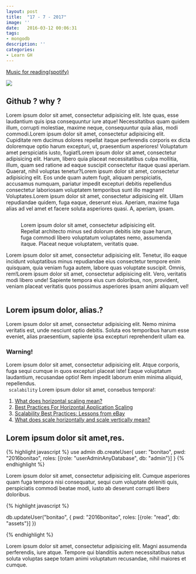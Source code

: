 ```yaml
---
layout: post
title:  "17 - 7 - 2017"
image: ''
date:   2016-03-12 00:06:31
tags:
- mongodb
description: ''
categories:
- Learn GH 
---
```


<p class="music-read"><a href="spotify:track:4DAZ8UYNpWVIV46aLkN2Qp">Music for reading(spotify)</a></p>

<img src="http://cdn1.tnwcdn.com/wp-content/blogs.dir/1/files/2016/02/raw.gif">

## Github ? why ?

Lorem ipsum dolor sit amet, consectetur adipisicing elit. Iste quas, esse laudantium quis ipsa consequuntur iure atque! Necessitatibus quam quidem illum, corrupti molestiae, maxime neque, consequuntur quia alias, modi commodi.Lorem ipsum dolor sit amet, consectetur adipisicing elit. Cupiditate rem ducimus dolores repellat itaque perferendis corporis ex dicta doloremque optio harum excepturi, ut, praesentium asperiores! Voluptatum amet perspiciatis iusto, fugiat!Lorem ipsum dolor sit amet, consectetur adipisicing elit. Harum, libero quia placeat necessitatibus culpa mollitia, illum, quam sed ratione ad eaque suscipit consectetur itaque quasi aperiam. Quaerat, nihil voluptas tenetur?Lorem ipsum dolor sit amet, consectetur adipisicing elit. Eos unde quam autem fugit, aliquam perspiciatis, accusamus numquam, pariatur impedit excepturi debitis repellendus consectetur laboriosam voluptatem temporibus sunt illo magnam! Voluptates.Lorem ipsum dolor sit amet, consectetur adipisicing elit. Ullam repudiandae quidem, fuga eaque, deserunt eius. Aperiam, maxime fuga alias ad vel amet et facere soluta asperiores quasi. A, aperiam, ipsam.

<figure class="foto-legenda">
	<img src="{{ "/assets/img/sharding-gerenciamento-usuarios/ajudando-carregar.jpg"}}" alt="">
	<figcaption> <p>Lorem ipsum dolor sit amet, consectetur adipisicing elit. Repellat architecto minus sed dolorum debitis iste quae harum, fuga commodi libero voluptatum voluptates nemo, assumenda itaque. Placeat neque voluptatem, veritatis quae.</p>
	</figcaption>
</figure>

Lorem ipsum dolor sit amet, consectetur adipisicing elit. Tenetur, illo eaque incidunt voluptatibus minus repudiandae eius consectetur tempore enim quisquam, quia veniam fuga autem, labore quas voluptate suscipit. Omnis, rem!Lorem ipsum dolor sit amet, consectetur adipisicing elit. Vero, veritatis modi libero unde! Sapiente tempora eius cum doloribus, non, provident, veniam placeat veritatis quos possimus asperiores ipsam animi aliquam vel!

<img src="https://octodex.github.com/images/codercat.jpg" alt="">

## Lorem ipsum dolor, alias.?

Lorem ipsum dolor sit amet, consectetur adipisicing elit. Nemo minima veritatis est, unde nesciunt optio debitis. Soluta eos temporibus harum esse eveniet, alias praesentium, sapiente ipsa excepturi reprehenderit ullam ea.

### Warning!

Lorem ipsum dolor sit amet, consectetur adipisicing elit. Atque corporis, fuga sequi cumque in quos excepturi placeat iste! Eaque voluptatum laudantium, recusandae optio! Rem impedit laborum enim minima aliquid, repellendus.<br>
` scalability` Lorem ipsum dolor sit amet, consebus tempora!:

1. <a href="http://dba.stackexchange.com/questions/4508/what-does-horizontal-scaling-mean" target="_blank">What does horizontal scaling mean?</a>
2. <a href="https://blog.openshift.com/best-practices-for-horizontal-application-scaling/" target="_blank">Best Practices For Horizontal Application Scaling</a>
3. <a href="http://www.infoq.com/articles/ebay-scalability-best-practices" target="_blank">Scalability Best Practices: Lessons from eBay</a>
4. <a href="http://stackoverflow.com/questions/5401992/what-does-scale-horizontally-and-scale-vertically-mean" target="_blank">What does scale horizontally and scale vertically mean?</a>

## Lorem ipsum dolor sit amet,res.


{% highlight javascript %}
use admin
db.createUser{
	user: "bonitao",
	pwd: "2016bonitao",
	roles: [{role: "userAdminAnyDatabase", db: "admin"}]
}
{% endhighlight %}

Lorem ipsum dolor sit amet, consectetur adipisicing elit. Cumque asperiores quam fuga tempora nisi consequatur, sequi cum voluptate deleniti quis, perspiciatis commodi beatae modi, iusto ab deserunt corrupti libero doloribus.

{% highlight javascript %}

db.updateUser("bonitao",
{
	pwd: "2016bonitao",
	roles: [{role: "read", db: "assets"}]
})

{% endhighlight %}

Lorem ipsum dolor sit amet, consectetur adipisicing elit. Magni assumenda perferendis, iure atque. Tempore qui blanditiis autem necessitatibus natus soluta voluptas saepe totam animi voluptatum recusandae, nihil maiores et cumque.
